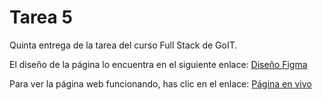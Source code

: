 # Tarea 5

Quinta entrega de la tarea del curso Full Stack de GoIT.

El diseño de la página lo encuentra en el siguiente enlace:
[Diseño Figma](https://www.figma.com/file/PbLsPaq3rqdlmDubktEo3F/Web-Studio-Project?node-id=1%3A836)

Para ver la página web funcionando, has clic en el enlace:
[Página en vivo](https://jonathanpabon-dev.github.io/goit-markup-hw-05/)
